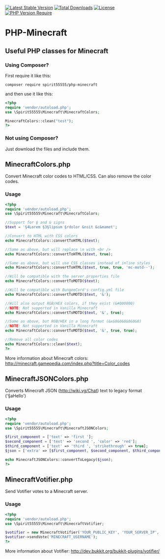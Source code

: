 [![Latest Stable Version](http://poser.pugx.org/spirit55555/php-minecraft/v)](https://packagist.org/packages/spirit55555/php-minecraft) [![Total Downloads](http://poser.pugx.org/spirit55555/php-minecraft/downloads)](https://packagist.org/packages/spirit55555/php-minecraft) [![License](http://poser.pugx.org/spirit55555/php-minecraft/license)](https://packagist.org/packages/spirit55555/php-minecraft) [![PHP Version Require](http://poser.pugx.org/spirit55555/php-minecraft/require/php)](https://packagist.org/packages/spirit55555/php-minecraft)

# PHP-Minecraft
## Useful PHP classes for Minecraft

### Using Composer?

First require it like this:
```
composer require spirit55555/php-minecraft
```

and then use it like this:
```php
<?php
require 'vendor/autoload.php';
use \Spirit55555\Minecraft\MinecraftColors;

MinecraftColors::clean("test");
?>
```

### Not using Composer?

Just download the files and include them.

## MinecraftColors.php

Convert Minecraft color codes to HTML/CSS. Can also remove the color codes.

### Usage

```php
<?php
require 'vendor/autoload.php';
use \Spirit55555\Minecraft\MinecraftColors;

//Support for § and & signs
$text = '§4Lorem §3§lipsum §rdolor &nsit &c&mamet';

//Convert to HTML with CSS colors
echo MinecraftColors::convertToHTML($text);

//Same as above, but will replace \n with <br />
echo MinecraftColors::convertToHTML($text, true);

//Same as above, but will use CSS classes instead of inline styles
echo MinecraftColors::convertToHTML($text, true, true, 'mc-motd--');

//Will be compatible with the server.properties file
echo MinecraftColors::convertToMOTD($text);

//Will be compatible with BungeeCord's config.yml file
echo MinecraftColors::convertToMOTD($text, '&');

//Will also output RGB/HEX colors, if they exist (&#000000)
//NOTE: Not supported in Vanilla Minecraft
echo MinecraftColors::convertToMOTD($text, '&', true);

//Same as above, but RGB/HEX in a long format (&x&0&0&0&0&0&0)
//NOTE: Not supported in Vanilla Minecraft
echo MinecraftColors::convertToMOTD($text, '&', true, true);

//Remove all color codes
echo MinecraftColors::clean($text);
?>
```

More information about Minecraft colors: http://minecraft.gamepedia.com/index.php?title=Color_codes

## MinecraftJSONColors.php

Converts  Minecraft JSON (http://wiki.vg/Chat) text to legacy format ('§aHello')

### Usage

```php
<?php
require 'vendor/autoload.php';
use \Spirit55555\Minecraft\MinecraftJSONColors;

$first_component = ['text' => 'first '];
$second_component = ['text' => 'second ', 'color' => 'red'];
$third_component = ['text' => 'third ', 'strikethrough' => true];
$json = ['extra' => [$first_component, $second_component, $third_component]];

echo MinecraftJSONColors::convertToLegacy($json);
?>
```

## MinecraftVotifier.php

Send Votifier votes to a Minecraft server.

### Usage

```php
<?php
require 'vendor/autoload.php';
use \Spirit55555\Minecraft\MinecraftVotifier;

$votifier = new MinecraftVotifier('YOUR_PUBLIC_KEY', 'YOUR_SERVER_IP', 'YOUR_VOTIFIER_PORT', 'YOUR_SERVICE_NAME');
$votifier->sendVote('MINECRAFT_USERNAME');
?>
```

More information about Votifier: http://dev.bukkit.org/bukkit-plugins/votifier/
